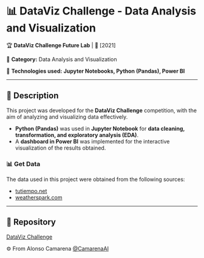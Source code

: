 # 📊 DataViz Challenge - Data Analysis and Visualization

🏆 **DataViz Challenge Future Lab** | 📅 [2021]

📍 **Category:** Data Analysis and Visualization

📌 **Technologies used:** **Jupyter Notebooks, Python (Pandas), Power BI**

---

## 📌 Description
This project was developed for the **DataViz Challenge** competition, with the aim of analyzing and visualizing data effectively.
- **Python (Pandas)** was used in **Jupyter Notebook** for **data cleaning, transformation, and exploratory analysis (EDA)**.
- A **dashboard in Power BI** was implemented for the interactive visualization of the results obtained.

### 📊 Get Data
The data used in this project were obtained from the following sources:
- [tutiempo.net](https://www.tutiempo.net/)
- [weatherspark.com](https://weatherspark.com/)

---

## 📂 Repository
[DataViz Challenge](https://github.com/CamarenaAI/DataViz-Challenge)

⚙️ From Alonso Camarena [@CamarenaAI](https://github.com/CamarenaAI)